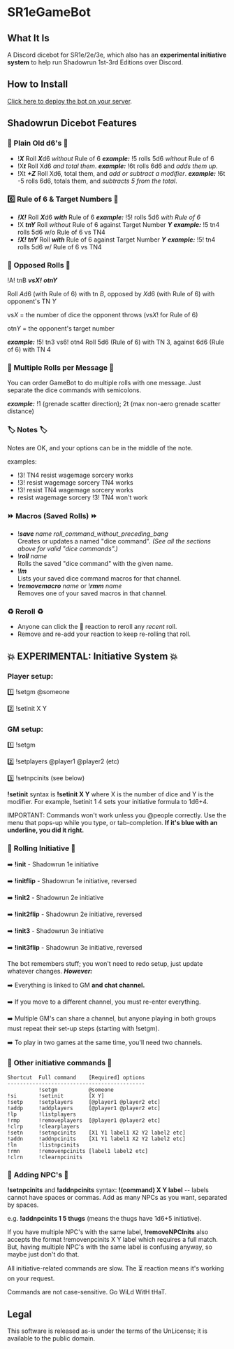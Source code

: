 # SR1eGameBot

## What It Is

A Discord dicebot for SR1e/2e/3e, which also has an **experimental initiative system** to help run Shadowrun 1st-3rd Editions over Discord.

## How to Install

[Click here to deploy the bot on your server](https://discordapp.com/oauth2/authorize?client_id=609274260007026689&scope=bot&permissions=0).

## Shadowrun Dicebot Features

### :game_die: Plain Old d6\'s :game_die:

* !***X***         Roll ***X***d6 *without* Rule of 6  ***example:*** !5        rolls 5d6 *without* Rule of 6
* !X***t***        Roll Xd6 *and total them*.  ***example:*** !6t       rolls 6d6 and *adds them up*.
* !Xt ***+Z***     Roll Xd6, total them, and *add or subtract a modifier*.  ***example:*** !6t -5    rolls 6d6, totals them, and *subtracts 5 from the total*.

### :six: Rule of 6 & Target Numbers :dart:

* ***!X!***        Roll ***X***d6 ***with*** Rule of 6  ***example:*** !5!       rolls 5d6 *with Rule of 6*
* !X ***tnY***     Roll *without* Rule of 6 against Target Number ***Y***  ***example:*** !5 tn4    rolls 5d6 w/o Rule of 6 vs TN4
* ***!X! tnY***    Roll ***with*** Rule of 6 against Target Number ***Y***  ***example:*** !5! tn4   rolls 5d6 w/ Rule of 6 vs TN4

### :boxing_glove: Opposed Rolls :boxing_glove:

!A! tnB ***vsX!*** ***otnY***

   Roll *A*d6 (with Rule of 6) with tn *B*, opposed by *X*d6 (with Rule of 6) with opponent\'s TN *Y*

   vs*X* = the number of dice the opponent throws (vs*X*! for Rule of 6)

   otn*Y* = the opponent\'s target number

  ***example:*** !5! tn3 vs6! otn4    Roll 5d6 (Rule of 6) with TN 3, against 6d6 (Rule of 6) with TN 4

### :1234: Multiple Rolls per Message :1234:

You can order GameBot to do multiple rolls with one message. Just separate the dice commands with semicolons.

***example:*** !1 (grenade scatter direction); 2t (max non-aero grenade scatter distance)

### :label: Notes :label:

Notes are OK, and your options can be in the middle of the note.

examples:

*  !3! TN4 resist wagemage sorcery      works
*  !3! resist wagemage sorcery TN4      works
*  !3! resist TN4 wagemage sorcery      works
*  resist wagemage sorcery !3! TN4      won\'t work

### :fast_forward: Macros (Saved Rolls) :fast_forward:

* !***save*** *name* *roll_command_without_preceding_bang*<br/>Creates or updates a named "dice command". *(See all the sections above for valid "dice commands".)*
* !***roll*** *name*<br/>Rolls the saved "dice command" with the given name.
* !***lm***<br/>Lists your saved dice command macros for that channel.
* !***removemacro*** *name* or !***rmm*** *name*<br/>Removes one of your saved macros in that channel.

### :recycle: Reroll :recycle:

* Anyone can click the :game_die: reaction to reroll any *recent* roll.
* Remove and re-add your reaction to keep re-rolling that roll.

## :boom: EXPERIMENTAL: Initiative System :boom:

### Player setup:

  :one: !setgm @someone

  :two: !setinit X Y

### GM setup:

  :one: !setgm

  :two: !setplayers @player1 @player2 (etc)

  :three: !setnpcinits (see below)

  **!setinit** syntax is **!setinit X Y** where X is the number of dice and Y is the modifier. For example, !setinit 1 4 sets your initiative formula to 1d6+4.

  IMPORTANT: Commands won't work unless you @people correctly. Use the menu that pops-up while you type, or tab-completion.  **If it's blue with an underline, you did it right.**

### :game_die: **Rolling Initiative** :game_die:

  :arrow_right: **!init** - Shadowrun 1e initiative

  :arrow_right: **!initflip** - Shadowrun 1e initiative, reversed

  :arrow_right: **!init2** - Shadowrun 2e initiative

  :arrow_right: **!init2flip** - Shadowrun 2e initiative, reversed

  :arrow_right: **!init3** - Shadowrun 3e initiative

  :arrow_right: **!init3flip** - Shadowrun 3e initiative, reversed

  The bot remembers stuff; you won't need to redo setup, just update whatever changes. ***However:***

  :arrow_right: Everything is linked to GM **and chat channel.**

  :arrow_right: If you move to a different channel, you must re-enter everything.

  :arrow_right: Multiple GM's can share a channel, but anyone playing in both groups must repeat their set-up steps (starting with !setgm).

  :arrow_right: To play in two games at the same time, you'll need two channels.

### :game_die: **Other initiative commands** :game_die:

  ```
  Shortcut  Full command    [Required] options
  --------------------------------------------
            !setgm          @someone
  !si       !setinit        [X Y]
  !setp     !setplayers     [@player1 @player2 etc]
  !addp     !addplayers     [@player1 @player2 etc]
  !lp       !listplayers
  !rmp      !removeplayers  [@player1 @player2 etc]
  !clrp     !clearplayers
  !setn     !setnpcinits    [X1 Y1 label1 X2 Y2 label2 etc]
  !addn     !addnpcinits    [X1 Y1 label1 X2 Y2 label2 etc]
  !ln       !listnpcinits
  !rmn      !removenpcinits [label1 label2 etc]
  !clrn     !clearnpcinits
  ```

### :dragon_face: **Adding NPC's** :dragon_face:

  **!setnpcinits** and **!addnpcinits** syntax: **!(command) X Y label** -- labels cannot have spaces or commas. Add as many NPCs as you want, separated by spaces.

  e.g. **!addnpcinits 1 5 thugs** (means the thugs have 1d6+5 initiative).

  If you have multiple NPC's with the same label, **!removeNPCInits** also accepts the format !removenpcinits X Y label which requires a full match. But, having multiple NPC's with the same label is confusing anyway, so maybe just don't do that.

  All initiative-related commands are slow. The :hourglass_flowing_sand: reaction means it's working on your request.

  Commands are not case-sensitive. Go WiLd WitH tHaT.

## Legal

This software is released as-is under the terms of the UnLicense; it is available to the public domain.
